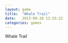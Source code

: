 ```yaml
---
layout: game
title:  "Whale Trail"
date:   2013-09-28 12:25:22
categories: games
---
```


<p>Whale Trail</p>
